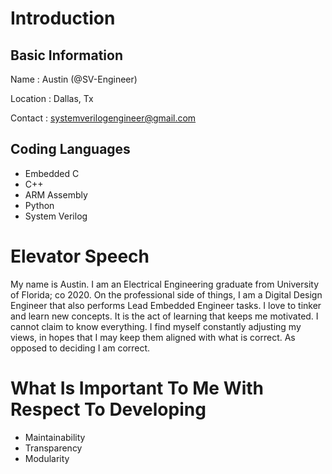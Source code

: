 # Introduction
## Basic Information
Name
: Austin (@SV-Engineer)

Location
: Dallas, Tx

Contact
: systemverilogengineer@gmail.com

## Coding Languages
* Embedded C
* C++
* ARM Assembly
* Python
* System Verilog

# Elevator Speech
My name is Austin. I am an Electrical Engineering graduate from University of Florida; co 2020. On the professional side of things, I am a Digital Design Engineer that also performs Lead Embedded Engineer tasks. I love to tinker and learn new concepts. It is the act of learning that keeps me motivated. I cannot claim to know everything. I find myself constantly adjusting my views, in hopes that I may keep them aligned with what is correct. As opposed to deciding I am correct.

# What Is Important To Me With Respect To Developing
  * Maintainability
  * Transparency
  * Modularity
    
